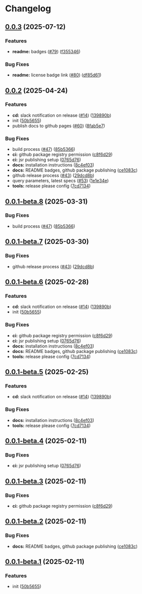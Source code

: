 # Changelog

## [0.0.3](https://github.com/sumup/sumup-ts/compare/v0.0.2...v0.0.3) (2025-07-12)


### Features

* **readme:** badges ([#79](https://github.com/sumup/sumup-ts/issues/79)) ([f355346](https://github.com/sumup/sumup-ts/commit/f35534669384291d002b15a3e13378213f47d3b5))


### Bug Fixes

* **readme:** license badge link ([#80](https://github.com/sumup/sumup-ts/issues/80)) ([df85d61](https://github.com/sumup/sumup-ts/commit/df85d6164d02effd2572d9ba768115e04e096a06))

## [0.0.2](https://github.com/sumup/sumup-ts/compare/v0.0.1...v0.0.2) (2025-04-24)


### Features

* **cd:** slack notification on release ([#14](https://github.com/sumup/sumup-ts/issues/14)) ([139890b](https://github.com/sumup/sumup-ts/commit/139890b8b8351ede7bed9ce4268ff3836e3c07db))
* init ([50b5655](https://github.com/sumup/sumup-ts/commit/50b56556c3d3916cc27a11642f5d02b2bc24c470))
* publish docs to github pages ([#60](https://github.com/sumup/sumup-ts/issues/60)) ([8fab5e7](https://github.com/sumup/sumup-ts/commit/8fab5e75b50b956a0e6bac0d3e3ad1d63acef55c))


### Bug Fixes

* build process ([#47](https://github.com/sumup/sumup-ts/issues/47)) ([85b5366](https://github.com/sumup/sumup-ts/commit/85b5366fed881aa8f64c7775472f9fdc8ddd2545))
* **ci:** github package registry permission ([c8f6d29](https://github.com/sumup/sumup-ts/commit/c8f6d29cda787db1f58c6950b12e1ecbd20f5f33))
* **ci:** jsr publishing setup ([0765d76](https://github.com/sumup/sumup-ts/commit/0765d765f4b2c0eb26255ce3f0de5ee165dbe311))
* **docs:** installation instructions ([8c4ef03](https://github.com/sumup/sumup-ts/commit/8c4ef03ddb3a3d72080bfd0f3028a92c70ded29f))
* **docs:** README badges, github package publishing ([ce1083c](https://github.com/sumup/sumup-ts/commit/ce1083c8c2f1fcbc3973184b2dd753a3dcf853b0))
* github release process ([#43](https://github.com/sumup/sumup-ts/issues/43)) ([29dcd8b](https://github.com/sumup/sumup-ts/commit/29dcd8b2e9491107d64e70cb8375e59b5b182fea))
* query parameters, latest specs ([#53](https://github.com/sumup/sumup-ts/issues/53)) ([1e1e34e](https://github.com/sumup/sumup-ts/commit/1e1e34e36489d0d846591256768eca249f59ee0b))
* **tools:** release please config ([7cd7134](https://github.com/sumup/sumup-ts/commit/7cd71341f4be6e2733e3a2a323b67b1c1a6deae9))

## [0.0.1-beta.8](https://github.com/sumup/sumup-ts/compare/v0.0.1-beta.7...v0.0.1-beta.8) (2025-03-31)


### Bug Fixes

* build process ([#47](https://github.com/sumup/sumup-ts/issues/47)) ([85b5366](https://github.com/sumup/sumup-ts/commit/85b5366fed881aa8f64c7775472f9fdc8ddd2545))

## [0.0.1-beta.7](https://github.com/sumup/sumup-ts/compare/v0.0.1-beta.6...v0.0.1-beta.7) (2025-03-30)


### Bug Fixes

* github release process ([#43](https://github.com/sumup/sumup-ts/issues/43)) ([29dcd8b](https://github.com/sumup/sumup-ts/commit/29dcd8b2e9491107d64e70cb8375e59b5b182fea))

## [0.0.1-beta.6](https://github.com/sumup/sumup-ts/compare/v0.0.1-beta.5...v0.0.1-beta.6) (2025-02-28)


### Features

* **cd:** slack notification on release ([#14](https://github.com/sumup/sumup-ts/issues/14)) ([139890b](https://github.com/sumup/sumup-ts/commit/139890b8b8351ede7bed9ce4268ff3836e3c07db))
* init ([50b5655](https://github.com/sumup/sumup-ts/commit/50b56556c3d3916cc27a11642f5d02b2bc24c470))


### Bug Fixes

* **ci:** github package registry permission ([c8f6d29](https://github.com/sumup/sumup-ts/commit/c8f6d29cda787db1f58c6950b12e1ecbd20f5f33))
* **ci:** jsr publishing setup ([0765d76](https://github.com/sumup/sumup-ts/commit/0765d765f4b2c0eb26255ce3f0de5ee165dbe311))
* **docs:** installation instructions ([8c4ef03](https://github.com/sumup/sumup-ts/commit/8c4ef03ddb3a3d72080bfd0f3028a92c70ded29f))
* **docs:** README badges, github package publishing ([ce1083c](https://github.com/sumup/sumup-ts/commit/ce1083c8c2f1fcbc3973184b2dd753a3dcf853b0))
* **tools:** release please config ([7cd7134](https://github.com/sumup/sumup-ts/commit/7cd71341f4be6e2733e3a2a323b67b1c1a6deae9))

## [0.0.1-beta.5](https://github.com/sumup/sumup-ts/compare/v0.0.1-beta.4...v0.0.1-beta.5) (2025-02-25)


### Features

* **cd:** slack notification on release ([#14](https://github.com/sumup/sumup-ts/issues/14)) ([139890b](https://github.com/sumup/sumup-ts/commit/139890b8b8351ede7bed9ce4268ff3836e3c07db))


### Bug Fixes

* **docs:** installation instructions ([8c4ef03](https://github.com/sumup/sumup-ts/commit/8c4ef03ddb3a3d72080bfd0f3028a92c70ded29f))
* **tools:** release please config ([7cd7134](https://github.com/sumup/sumup-ts/commit/7cd71341f4be6e2733e3a2a323b67b1c1a6deae9))

## [0.0.1-beta.4](https://github.com/sumup/sumup-ts/compare/v0.0.1-beta.3...v0.0.1-beta.4) (2025-02-11)


### Bug Fixes

* **ci:** jsr publishing setup ([0765d76](https://github.com/sumup/sumup-ts/commit/0765d765f4b2c0eb26255ce3f0de5ee165dbe311))

## [0.0.1-beta.3](https://github.com/sumup/sumup-ts/compare/v0.0.1-beta.2...v0.0.1-beta.3) (2025-02-11)


### Bug Fixes

* **ci:** github package registry permission ([c8f6d29](https://github.com/sumup/sumup-ts/commit/c8f6d29cda787db1f58c6950b12e1ecbd20f5f33))

## [0.0.1-beta.2](https://github.com/sumup/sumup-ts/compare/v0.0.1-beta.1...v0.0.1-beta.2) (2025-02-11)


### Bug Fixes

* **docs:** README badges, github package publishing ([ce1083c](https://github.com/sumup/sumup-ts/commit/ce1083c8c2f1fcbc3973184b2dd753a3dcf853b0))

## [0.0.1-beta.1](https://github.com/sumup/sumup-ts/compare/v0.0.1-beta.0...v0.0.1-beta.1) (2025-02-11)


### Features

* init ([50b5655](https://github.com/sumup/sumup-ts/commit/50b56556c3d3916cc27a11642f5d02b2bc24c470))
